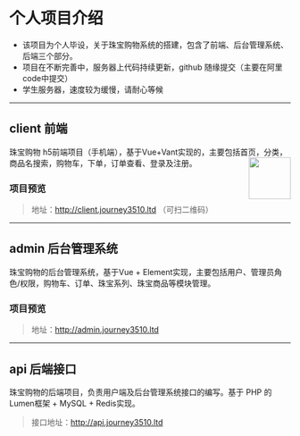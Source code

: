 
# 个人项目介绍
- 该项目为个人毕设，关于珠宝购物系统的搭建，包含了前端、后台管理系统、后端三个部分。
- 项目在不断完善中，服务器上代码持续更新，github 随缘提交（主要在阿里code中提交）
- 学生服务器，速度较为缓慢，请耐心等候

<hr />

## client 前端

<div >
珠宝购物 h5前端项目（手机端），基于Vue+Vant实现的，主要包括首页，分类，商品名搜索，购物车，下单，订单查看、登录及注册。
<img style="float: right" src="https://jewelry-1304044450.cos.ap-guangzhou.myqcloud.com/client.png" width="75px"  />
</div>

### 项目预览
> 地址：http://client.journey3510.ltd  （可扫二维码）


<hr />


## admin 后台管理系统

珠宝购物的后台管理系统，基于Vue + Element实现，主要包括用户、管理员角色/权限，购物车、订单、珠宝系列、珠宝商品等模块管理。

### 项目预览

> 地址：http://admin.journey3510.ltd 

<hr />


## api 后端接口

珠宝购物的后端项目，负责用户端及后台管理系统接口的编写。基于 PHP 的Lumen框架 + MySQL + Redis实现。
> 接口地址：http://api.journey3510.ltd 
